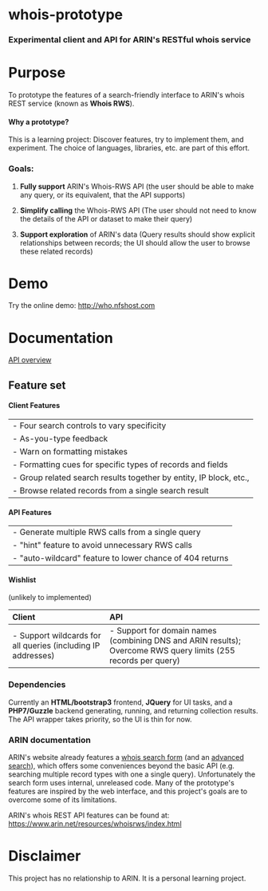 # whois-prototype

### Experimental client and API for ARIN's RESTful whois service

# Purpose
To prototype the features of a search-friendly interface to ARIN's whois REST service (known as **Whois RWS**). 

#### Why a prototype?
This is a learning project: Discover features, try to implement them, and experiment. The choice of languages, libraries, etc. are part of this effort.  

### **Goals**:
1. **Fully support** ARIN's Whois-RWS API (the user should be able to make any query, or its equivalent, that the API supports)

2. **Simplify calling** the Whois-RWS API (The user should not need to know the details of the API or dataset to make their query)

3. **Support exploration** of ARIN's data (Query results should show explicit relationships between records; the UI should allow the user to browse these related records)

# Demo
Try the online demo: 
http://who.nfshost.com
# Documentation
[API overview](docs/api-overview.md)

## Feature set

#### Client Features
||
|:-----------------------------------------------------------------------------------------------------------------------------------------------------------------------------------------------------------------------------------------------------------------------------------------|
| - Four search controls to vary specificity 
| - As-you-type feedback 
| - Warn on formatting mistakes 
| - Formatting cues for specific types of records and fields 
| - Group related search results together by entity, IP block, etc., 
| - Browse related records from a single search result |

#### API Features
||
|:-----------------------------------------------------------------------------------------------------------------------------------------------------------------------------------------------------------------------------------------------------------------------------------------|
| - Generate multiple RWS calls from a single query 
| - "hint" feature to avoid unnecessary RWS calls 
| - "auto-wildcard" feature to lower chance of 404 returns |

#### Wishlist
(unlikely to implemented)

| Client | API  |
|:-----------------------------------------------------------------------------------------------------------------------------------------------------------------------------------------------------------------------------------------------------------------------------------------|:----------------------------------------------------------------------------------------------------------------------------------------------------------|
| - Support wildcards for all queries (including IP addresses) | - Support for domain names (combining DNS and ARIN results); Overcome RWS query limits (255 records per query) |


### Dependencies
Currently an **HTML/bootstrap3** frontend, **JQuery** for UI tasks, and a **PHP7/Guzzle** backend generating, running, and returning collection results. The API wrapper takes priority, so the UI is thin for now.  

### ARIN documentation
ARIN's website already features a [whois search form](https://www.arin.net/) (and an [advanced search](https://whois.arin.net/ui/advanced.jsp)), which offers some conveniences beyond the basic API (e.g. searching multiple record types with one a single query). Unfortunately the search form uses internal, unreleased code. Many of the prototype's features are inspired by the web interface, and this project's goals are to overcome some of its limitations.

ARIN's whois REST API features can be found at: https://www.arin.net/resources/whoisrws/index.html

# Disclaimer
This project has no relationship to ARIN. It is a personal learning project.
